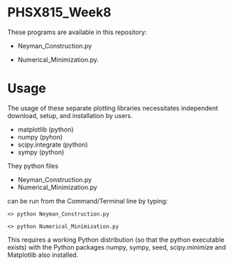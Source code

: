 # PHSX815_Week8

These programs are available in this repository:

* Neyman_Construction.py

* Numerical_Minimization.py.

# Usage

The usage of these separate plotting libraries necessitates independent download, setup, and installation by users.

* matplotlib (python)
* numpy (pyhon)
* scipy.integrate (python)
* sympy (python)

They python files 

* Neyman_Construction.py
* Numerical_Minimization.py

can be run from the Command/Terminal line by typing:

`<> python Neyman_Construction.py `

`<> python Numerical_Minimization.py `

This requires a working Python distribution (so that the python executable exists) with the Python packages numpy, sympy, seed, scipy.minimize and Matplotlib also installed.

